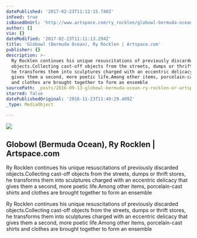 ```yaml
---
datePublished: '2017-02-23T11:12:15.740Z'
inFeed: true
isBasedOnUrl: 'http://www.artspace.com/ry_rocklen/globowl-bermuda-ocean'
author: []
via: {}
dateModified: '2017-02-23T11:11:13.294Z'
title: 'Globowl (Bermuda Ocean), Ry Rocklen | Artspace.com'
publisher: {}
description: >-
  Ry Rocklen continues his unique resuscitations of previously discarded
  objects.Collecting cast-off objects from the streets, dumps or thrift stores,
  he transforms them into sculptures charged with an eccentric delicacy that
  gives them a second, more poetic life.Among other items, porcelain-cast shirts
  and clothes are brought together to form an ensemble
sourcePath: _posts/2016-09-13-globowl-bermuda-ocean-ry-rocklen-or-artspacecom.md
starred: false
datePublishedOriginal: '2016-11-23T11:40:29.409Z'
_type: MediaObject

---
```

<article style=""><img src="https://imgflo.herokuapp.com/graph/2b2431f8e7ba7b0/e7ed85b744e5d5cae6db1f698559825e/noop.jpg?input=http%3A%2F%2Fd5wt70d4gnm1t.cloudfront.net%2Fmedia%2Fa-s%2Fartworks%2Fry-rocklen%2F27487-698001749433%2Fry-rocklen-globowl-bermuda-ocean-320x240.jpg" /><h1>Globowl (Bermuda Ocean), Ry Rocklen | Artspace.com</h1><p>Ry Rocklen continues his unique resuscitations of previously discarded objects.Collecting cast-off objects from the streets, dumps or thrift stores, he transforms them into sculptures charged with an eccentric delicacy that gives them a second, more poetic life.Among other items, porcelain-cast shirts and clothes are brought together to form an ensemble</p></article>

Ry Rocklen continues his unique resuscitations of previously discarded objects.Collecting cast-off objects from the streets, dumps or thrift stores, he transforms them into sculptures charged with an eccentric delicacy that gives them a second, more poetic life.Among other items, porcelain-cast shirts and clothes are brought together to form an ensemble